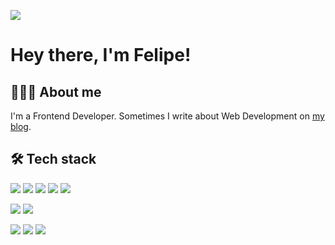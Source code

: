 [![](https://img.shields.io/badge/LinkedIn-Felipe%20OG-0077b5?logo=linkedin&labelColor=333)](https://www.linkedin.com/in/felipeog/)

# Hey there, I'm Felipe!

## 👨🏻‍💻 About me

I'm a Frontend Developer. Sometimes I write about Web Development on [my blog](https://blog.felipeog.com.br/en/).

## 🛠 Tech stack

[![](https://img.shields.io/badge/-HTML5-333?style=flat&logo=html5&logoColor=fff)](https://www.google.com/search?q=HTML5)
[![](https://img.shields.io/badge/-CSS3-333?style=flat&logo=css3&logoColor=fff)](https://www.google.com/search?q=CSS3)
[![](https://img.shields.io/badge/-JavaScript-333?style=flat&logo=javascript&logoColor=fff)](https://www.google.com/search?q=JavaScript)
[![](https://img.shields.io/badge/-Node.js-333?style=flat&logo=node.js&logoColor=fff)](https://www.google.com/search?q=Node.js)
[![](https://img.shields.io/badge/-TypeScript-333?style=flat&logo=typescript&logoColor=fff)](https://www.google.com/search?q=TypeScript)

[![](https://img.shields.io/badge/-Git-333?style=flat&logo=git&logoColor=fff)](https://www.google.com/search?q=Git)
[![](https://img.shields.io/badge/-GitHub-333?style=flat&logo=github&logoColor=fff)](https://www.google.com/search?q=GitHub)

[![](https://img.shields.io/badge/-Visual%20Studio%20Code-333?style=flat&logo=visual-studio-code&logoColor=fff)](https://www.google.com/search?q=Visual%20Studio%20Code)
[![](https://img.shields.io/badge/-Json-333?style=flat&logo=json&logoColor=fff)](https://www.google.com/search?q=Json)
[![](https://img.shields.io/badge/-Markdown-333?style=flat&logo=markdown&logoColor=fff)](https://www.google.com/search?q=Markdown)

<!--
TODO: move the script to another repo

### Other tech I like to use

#### a

[![](https://img.shields.io/badge/-@algolia/autocomplete--core-333)](https://www.npmjs.com/package/@algolia/autocomplete-core)
[![](https://img.shields.io/badge/-@algolia/autocomplete--preset--algolia-333)](https://www.npmjs.com/package/@algolia/autocomplete-preset-algolia)
[![](https://img.shields.io/badge/-algoliasearch-333)](https://www.npmjs.com/package/algoliasearch)
[![](https://img.shields.io/badge/-autoprefixer-333)](https://www.npmjs.com/package/autoprefixer)
[![](https://img.shields.io/badge/-axios-333)](https://www.npmjs.com/package/axios)
[![](https://img.shields.io/badge/-axios--mock--adapter-333)](https://www.npmjs.com/package/axios-mock-adapter)

#### b

[![](https://img.shields.io/badge/-@babel/cli-333)](https://www.npmjs.com/package/@babel/cli)
[![](https://img.shields.io/badge/-@babel/core-333)](https://www.npmjs.com/package/@babel/core)
[![](https://img.shields.io/badge/-@babel/node-333)](https://www.npmjs.com/package/@babel/node)
[![](https://img.shields.io/badge/-@babel/preset--env-333)](https://www.npmjs.com/package/@babel/preset-env)
[![](https://img.shields.io/badge/-@babel/preset--react-333)](https://www.npmjs.com/package/@babel/preset-react)
[![](https://img.shields.io/badge/-@babel/preset--typescript-333)](https://www.npmjs.com/package/@babel/preset-typescript)
[![](https://img.shields.io/badge/-babel--jest-333)](https://www.npmjs.com/package/babel-jest)
[![](https://img.shields.io/badge/-babel--loader-333)](https://www.npmjs.com/package/babel-loader)
[![](https://img.shields.io/badge/-babel--node-333)](https://www.npmjs.com/package/babel-node)
[![](https://img.shields.io/badge/-babel--preset--jest-333)](https://www.npmjs.com/package/babel-preset-jest)
[![](https://img.shields.io/badge/-babel--preset--react--app-333)](https://www.npmjs.com/package/babel-preset-react-app)
[![](https://img.shields.io/badge/-babel--preset--solid-333)](https://www.npmjs.com/package/babel-preset-solid)
[![](https://img.shields.io/badge/-big.js-333)](https://www.npmjs.com/package/big.js)
[![](https://img.shields.io/badge/-browser--sync-333)](https://www.npmjs.com/package/browser-sync)

#### c

[![](https://img.shields.io/badge/-@chakra--ui/react-333)](https://www.npmjs.com/package/@chakra-ui/react)
[![](https://img.shields.io/badge/-chai--colors-333)](https://www.npmjs.com/package/chai-colors)
[![](https://img.shields.io/badge/-classnames-333)](https://www.npmjs.com/package/classnames)
[![](https://img.shields.io/badge/-cli--progress-333)](https://www.npmjs.com/package/cli-progress)
[![](https://img.shields.io/badge/-clsx-333)](https://www.npmjs.com/package/clsx)
[![](https://img.shields.io/badge/-contentful-333)](https://www.npmjs.com/package/contentful)
[![](https://img.shields.io/badge/-cors-333)](https://www.npmjs.com/package/cors)
[![](https://img.shields.io/badge/-cross--env-333)](https://www.npmjs.com/package/cross-env)
[![](https://img.shields.io/badge/-css--loader-333)](https://www.npmjs.com/package/css-loader)
[![](https://img.shields.io/badge/-cssnano-333)](https://www.npmjs.com/package/cssnano)
[![](https://img.shields.io/badge/-cypress-333)](https://www.npmjs.com/package/cypress)

#### d

[![](https://img.shields.io/badge/-@docsearch/css-333)](https://www.npmjs.com/package/@docsearch/css)
[![](https://img.shields.io/badge/-@docusaurus/core-333)](https://www.npmjs.com/package/@docusaurus/core)
[![](https://img.shields.io/badge/-@docusaurus/module--type--aliases-333)](https://www.npmjs.com/package/@docusaurus/module-type-aliases)
[![](https://img.shields.io/badge/-@docusaurus/preset--classic-333)](https://www.npmjs.com/package/@docusaurus/preset-classic)
[![](https://img.shields.io/badge/-@docusaurus/theme--live--codeblock-333)](https://www.npmjs.com/package/@docusaurus/theme-live-codeblock)
[![](https://img.shields.io/badge/-date--fns-333)](https://www.npmjs.com/package/date-fns)
[![](https://img.shields.io/badge/-dayjs-333)](https://www.npmjs.com/package/dayjs)
[![](https://img.shields.io/badge/-dompurify-333)](https://www.npmjs.com/package/dompurify)
[![](https://img.shields.io/badge/-dotenv-333)](https://www.npmjs.com/package/dotenv)

#### e

[![](https://img.shields.io/badge/-@emotion/react-333)](https://www.npmjs.com/package/@emotion/react)
[![](https://img.shields.io/badge/-@emotion/styled-333)](https://www.npmjs.com/package/@emotion/styled)
[![](https://img.shields.io/badge/-eslint-333)](https://www.npmjs.com/package/eslint)
[![](https://img.shields.io/badge/-eslint--config--airbnb-333)](https://www.npmjs.com/package/eslint-config-airbnb)
[![](https://img.shields.io/badge/-eslint--config--airbnb--base-333)](https://www.npmjs.com/package/eslint-config-airbnb-base)
[![](https://img.shields.io/badge/-eslint--config--next-333)](https://www.npmjs.com/package/eslint-config-next)
[![](https://img.shields.io/badge/-eslint--config--prettier-333)](https://www.npmjs.com/package/eslint-config-prettier)
[![](https://img.shields.io/badge/-eslint--import--resolver--typescript-333)](https://www.npmjs.com/package/eslint-import-resolver-typescript)
[![](https://img.shields.io/badge/-eslint--plugin--cypress-333)](https://www.npmjs.com/package/eslint-plugin-cypress)
[![](https://img.shields.io/badge/-eslint--plugin--import-333)](https://www.npmjs.com/package/eslint-plugin-import)
[![](https://img.shields.io/badge/-eslint--plugin--import--helpers-333)](https://www.npmjs.com/package/eslint-plugin-import-helpers)
[![](https://img.shields.io/badge/-eslint--plugin--jest-333)](https://www.npmjs.com/package/eslint-plugin-jest)
[![](https://img.shields.io/badge/-eslint--plugin--jest--dom-333)](https://www.npmjs.com/package/eslint-plugin-jest-dom)
[![](https://img.shields.io/badge/-eslint--plugin--jsx--a11y-333)](https://www.npmjs.com/package/eslint-plugin-jsx-a11y)
[![](https://img.shields.io/badge/-eslint--plugin--mithril-333)](https://www.npmjs.com/package/eslint-plugin-mithril)
[![](https://img.shields.io/badge/-eslint--plugin--node-333)](https://www.npmjs.com/package/eslint-plugin-node)
[![](https://img.shields.io/badge/-eslint--plugin--prettier-333)](https://www.npmjs.com/package/eslint-plugin-prettier)
[![](https://img.shields.io/badge/-eslint--plugin--react-333)](https://www.npmjs.com/package/eslint-plugin-react)
[![](https://img.shields.io/badge/-eslint--plugin--react--hooks-333)](https://www.npmjs.com/package/eslint-plugin-react-hooks)
[![](https://img.shields.io/badge/-eslint--plugin--solid-333)](https://www.npmjs.com/package/eslint-plugin-solid)
[![](https://img.shields.io/badge/-eslint--plugin--testing--library-333)](https://www.npmjs.com/package/eslint-plugin-testing-library)
[![](https://img.shields.io/badge/-express-333)](https://www.npmjs.com/package/express)

#### f

[![](https://img.shields.io/badge/-faunadb-333)](https://www.npmjs.com/package/faunadb)
[![](https://img.shields.io/badge/-file--loader-333)](https://www.npmjs.com/package/file-loader)
[![](https://img.shields.io/badge/-framer--motion-333)](https://www.npmjs.com/package/framer-motion)

#### g

[![](https://img.shields.io/badge/-glob-333)](https://www.npmjs.com/package/glob)
[![](https://img.shields.io/badge/-gulp-333)](https://www.npmjs.com/package/gulp)
[![](https://img.shields.io/badge/-gulp--babel-333)](https://www.npmjs.com/package/gulp-babel)
[![](https://img.shields.io/badge/-gulp--concat-333)](https://www.npmjs.com/package/gulp-concat)
[![](https://img.shields.io/badge/-gulp--htmlmin-333)](https://www.npmjs.com/package/gulp-htmlmin)
[![](https://img.shields.io/badge/-gulp--imagemin-333)](https://www.npmjs.com/package/gulp-imagemin)
[![](https://img.shields.io/badge/-gulp--postcss-333)](https://www.npmjs.com/package/gulp-postcss)
[![](https://img.shields.io/badge/-gulp--pug-333)](https://www.npmjs.com/package/gulp-pug)
[![](https://img.shields.io/badge/-gulp--sass-333)](https://www.npmjs.com/package/gulp-sass)
[![](https://img.shields.io/badge/-gulp--token--replace-333)](https://www.npmjs.com/package/gulp-token-replace)
[![](https://img.shields.io/badge/-gulp--uglify-333)](https://www.npmjs.com/package/gulp-uglify)

#### h

[![](https://img.shields.io/badge/-@hookform/resolvers-333)](https://www.npmjs.com/package/@hookform/resolvers)
[![](https://img.shields.io/badge/-hdl--js-333)](https://www.npmjs.com/package/hdl-js)
[![](https://img.shields.io/badge/-html--webpack--plugin-333)](https://www.npmjs.com/package/html-webpack-plugin)
[![](https://img.shields.io/badge/-husky-333)](https://www.npmjs.com/package/husky)

#### i

[![](https://img.shields.io/badge/-identity--obj--proxy-333)](https://www.npmjs.com/package/identity-obj-proxy)
[![](https://img.shields.io/badge/-isomorphic--dompurify-333)](https://www.npmjs.com/package/isomorphic-dompurify)
[![](https://img.shields.io/badge/-isomorphic--fetch-333)](https://www.npmjs.com/package/isomorphic-fetch)

#### j

[![](https://img.shields.io/badge/-jest-333)](https://www.npmjs.com/package/jest)
[![](https://img.shields.io/badge/-jest--cli-333)](https://www.npmjs.com/package/jest-cli)
[![](https://img.shields.io/badge/-jest--coverage--badges-333)](https://www.npmjs.com/package/jest-coverage-badges)
[![](https://img.shields.io/badge/-jest--css--modules--transform-333)](https://www.npmjs.com/package/jest-css-modules-transform)
[![](https://img.shields.io/badge/-jest--environment--jsdom-333)](https://www.npmjs.com/package/jest-environment-jsdom)
[![](https://img.shields.io/badge/-jsdom-333)](https://www.npmjs.com/package/jsdom)
[![](https://img.shields.io/badge/-json--server-333)](https://www.npmjs.com/package/json-server)

#### l

[![](https://img.shields.io/badge/-lint--staged-333)](https://www.npmjs.com/package/lint-staged)
[![](https://img.shields.io/badge/-live--server-333)](https://www.npmjs.com/package/live-server)

#### m

[![](https://img.shields.io/badge/-@mdx--js/react-333)](https://www.npmjs.com/package/@mdx-js/react)
[![](https://img.shields.io/badge/-marked-333)](https://www.npmjs.com/package/marked)
[![](https://img.shields.io/badge/-mithril-333)](https://www.npmjs.com/package/mithril)
[![](https://img.shields.io/badge/-mobx-333)](https://www.npmjs.com/package/mobx)
[![](https://img.shields.io/badge/-mobx--react--lite-333)](https://www.npmjs.com/package/mobx-react-lite)
[![](https://img.shields.io/badge/-multer-333)](https://www.npmjs.com/package/multer)

#### n

[![](https://img.shields.io/badge/-nanoid-333)](https://www.npmjs.com/package/nanoid)
[![](https://img.shields.io/badge/-next-333)](https://www.npmjs.com/package/next)
[![](https://img.shields.io/badge/-next--connect-333)](https://www.npmjs.com/package/next-connect)
[![](https://img.shields.io/badge/-node--html--to--image-333)](https://www.npmjs.com/package/node-html-to-image)
[![](https://img.shields.io/badge/-node--sass-333)](https://www.npmjs.com/package/node-sass)
[![](https://img.shields.io/badge/-nodemon-333)](https://www.npmjs.com/package/nodemon)
[![](https://img.shields.io/badge/-npm--run--all-333)](https://www.npmjs.com/package/npm-run-all)

#### o

[![](https://img.shields.io/badge/-octokit-333)](https://www.npmjs.com/package/octokit)

#### p

[![](https://img.shields.io/badge/-@parcel/transformer--pug-333)](https://www.npmjs.com/package/@parcel/transformer-pug)
[![](https://img.shields.io/badge/-@parcel/transformer--sass-333)](https://www.npmjs.com/package/@parcel/transformer-sass)
[![](https://img.shields.io/badge/-@parcel/transformer--svg--react-333)](https://www.npmjs.com/package/@parcel/transformer-svg-react)
[![](https://img.shields.io/badge/-@playwright/test-333)](https://www.npmjs.com/package/@playwright/test)
[![](https://img.shields.io/badge/-@pmmmwh/react--refresh--webpack--plugin-333)](https://www.npmjs.com/package/@pmmmwh/react-refresh-webpack-plugin)
[![](https://img.shields.io/badge/-@prettier/plugin--pug-333)](https://www.npmjs.com/package/@prettier/plugin-pug)
[![](https://img.shields.io/badge/-@prismicio/client-333)](https://www.npmjs.com/package/@prismicio/client)
[![](https://img.shields.io/badge/-parcel-333)](https://www.npmjs.com/package/parcel)
[![](https://img.shields.io/badge/-parcel--bundler-333)](https://www.npmjs.com/package/parcel-bundler)
[![](https://img.shields.io/badge/-parcel--plugin--static--files--copy-333)](https://www.npmjs.com/package/parcel-plugin-static-files-copy)
[![](https://img.shields.io/badge/-pixelmatch-333)](https://www.npmjs.com/package/pixelmatch)
[![](https://img.shields.io/badge/-playwright-333)](https://www.npmjs.com/package/playwright)
[![](https://img.shields.io/badge/-plop-333)](https://www.npmjs.com/package/plop)
[![](https://img.shields.io/badge/-pngjs-333)](https://www.npmjs.com/package/pngjs)
[![](https://img.shields.io/badge/-polished-333)](https://www.npmjs.com/package/polished)
[![](https://img.shields.io/badge/-postcss-333)](https://www.npmjs.com/package/postcss)
[![](https://img.shields.io/badge/-postcss--modules-333)](https://www.npmjs.com/package/postcss-modules)
[![](https://img.shields.io/badge/-pre--commit-333)](https://www.npmjs.com/package/pre-commit)
[![](https://img.shields.io/badge/-prettier-333)](https://www.npmjs.com/package/prettier)
[![](https://img.shields.io/badge/-pretty--quick-333)](https://www.npmjs.com/package/pretty-quick)
[![](https://img.shields.io/badge/-prism--react--renderer-333)](https://www.npmjs.com/package/prism-react-renderer)
[![](https://img.shields.io/badge/-prismic--dom-333)](https://www.npmjs.com/package/prismic-dom)
[![](https://img.shields.io/badge/-pug-333)](https://www.npmjs.com/package/pug)
[![](https://img.shields.io/badge/-puppeteer-333)](https://www.npmjs.com/package/puppeteer)

#### q

[![](https://img.shields.io/badge/-query--string-333)](https://www.npmjs.com/package/query-string)

#### r

[![](https://img.shields.io/badge/-react-333)](https://www.npmjs.com/package/react)
[![](https://img.shields.io/badge/-react--app--polyfill-333)](https://www.npmjs.com/package/react-app-polyfill)
[![](https://img.shields.io/badge/-react--beautiful--dnd-333)](https://www.npmjs.com/package/react-beautiful-dnd)
[![](https://img.shields.io/badge/-react--dom-333)](https://www.npmjs.com/package/react-dom)
[![](https://img.shields.io/badge/-react--feather-333)](https://www.npmjs.com/package/react-feather)
[![](https://img.shields.io/badge/-react--hook--form-333)](https://www.npmjs.com/package/react-hook-form)
[![](https://img.shields.io/badge/-react--icons-333)](https://www.npmjs.com/package/react-icons)
[![](https://img.shields.io/badge/-react--modal-333)](https://www.npmjs.com/package/react-modal)
[![](https://img.shields.io/badge/-react--query-333)](https://www.npmjs.com/package/react-query)
[![](https://img.shields.io/badge/-react--refresh-333)](https://www.npmjs.com/package/react-refresh)
[![](https://img.shields.io/badge/-react--router--dom-333)](https://www.npmjs.com/package/react-router-dom)
[![](https://img.shields.io/badge/-react--scripts-333)](https://www.npmjs.com/package/react-scripts)
[![](https://img.shields.io/badge/-react--test--renderer-333)](https://www.npmjs.com/package/react-test-renderer)
[![](https://img.shields.io/badge/-react--toastify-333)](https://www.npmjs.com/package/react-toastify)
[![](https://img.shields.io/badge/-regenerator--runtime-333)](https://www.npmjs.com/package/regenerator-runtime)

#### s

[![](https://img.shields.io/badge/-@stencil--community/router-333)](https://www.npmjs.com/package/@stencil-community/router)
[![](https://img.shields.io/badge/-@stencil/core-333)](https://www.npmjs.com/package/@stencil/core)
[![](https://img.shields.io/badge/-sass-333)](https://www.npmjs.com/package/sass)
[![](https://img.shields.io/badge/-sass--loader-333)](https://www.npmjs.com/package/sass-loader)
[![](https://img.shields.io/badge/-semantic--ui--css-333)](https://www.npmjs.com/package/semantic-ui-css)
[![](https://img.shields.io/badge/-semantic--ui--react-333)](https://www.npmjs.com/package/semantic-ui-react)
[![](https://img.shields.io/badge/-slugify-333)](https://www.npmjs.com/package/slugify)
[![](https://img.shields.io/badge/-solid--jest-333)](https://www.npmjs.com/package/solid-jest)
[![](https://img.shields.io/badge/-solid--js-333)](https://www.npmjs.com/package/solid-js)
[![](https://img.shields.io/badge/-solid--scripts-333)](https://www.npmjs.com/package/solid-scripts)
[![](https://img.shields.io/badge/-solid--testing--library-333)](https://www.npmjs.com/package/solid-testing-library)
[![](https://img.shields.io/badge/-string--strip--html-333)](https://www.npmjs.com/package/string-strip-html)
[![](https://img.shields.io/badge/-style--loader-333)](https://www.npmjs.com/package/style-loader)
[![](https://img.shields.io/badge/-styled--components-333)](https://www.npmjs.com/package/styled-components)
[![](https://img.shields.io/badge/-supertest-333)](https://www.npmjs.com/package/supertest)
[![](https://img.shields.io/badge/-svg--jest-333)](https://www.npmjs.com/package/svg-jest)
[![](https://img.shields.io/badge/-swagger--ui--express-333)](https://www.npmjs.com/package/swagger-ui-express)
[![](https://img.shields.io/badge/-swiper-333)](https://www.npmjs.com/package/swiper)

#### t

[![](https://img.shields.io/badge/-@testing--library/dom-333)](https://www.npmjs.com/package/@testing-library/dom)
[![](https://img.shields.io/badge/-@testing--library/jest--dom-333)](https://www.npmjs.com/package/@testing-library/jest-dom)
[![](https://img.shields.io/badge/-@testing--library/react-333)](https://www.npmjs.com/package/@testing-library/react)
[![](https://img.shields.io/badge/-@testing--library/react--hooks-333)](https://www.npmjs.com/package/@testing-library/react-hooks)
[![](https://img.shields.io/badge/-@testing--library/user--event-333)](https://www.npmjs.com/package/@testing-library/user-event)
[![](https://img.shields.io/badge/-@types/express-333)](https://www.npmjs.com/package/@types/express)
[![](https://img.shields.io/badge/-@types/jest-333)](https://www.npmjs.com/package/@types/jest)
[![](https://img.shields.io/badge/-@types/jsmediatags-333)](https://www.npmjs.com/package/@types/jsmediatags)
[![](https://img.shields.io/badge/-@types/multer-333)](https://www.npmjs.com/package/@types/multer)
[![](https://img.shields.io/badge/-@types/node-333)](https://www.npmjs.com/package/@types/node)
[![](https://img.shields.io/badge/-@types/pixelmatch-333)](https://www.npmjs.com/package/@types/pixelmatch)
[![](https://img.shields.io/badge/-@types/pngjs-333)](https://www.npmjs.com/package/@types/pngjs)
[![](https://img.shields.io/badge/-@types/prismic--dom-333)](https://www.npmjs.com/package/@types/prismic-dom)
[![](https://img.shields.io/badge/-@types/react-333)](https://www.npmjs.com/package/@types/react)
[![](https://img.shields.io/badge/-@types/react--dom-333)](https://www.npmjs.com/package/@types/react-dom)
[![](https://img.shields.io/badge/-@types/react--icons-333)](https://www.npmjs.com/package/@types/react-icons)
[![](https://img.shields.io/badge/-@types/react--modal-333)](https://www.npmjs.com/package/@types/react-modal)
[![](https://img.shields.io/badge/-@types/react--router--dom-333)](https://www.npmjs.com/package/@types/react-router-dom)
[![](https://img.shields.io/badge/-@types/styled--components-333)](https://www.npmjs.com/package/@types/styled-components)
[![](https://img.shields.io/badge/-@types/swagger--ui--express-333)](https://www.npmjs.com/package/@types/swagger-ui-express)
[![](https://img.shields.io/badge/-@types/uuid-333)](https://www.npmjs.com/package/@types/uuid)
[![](https://img.shields.io/badge/-@typescript--eslint/eslint--plugin-333)](https://www.npmjs.com/package/@typescript-eslint/eslint-plugin)
[![](https://img.shields.io/badge/-@typescript--eslint/parser-333)](https://www.npmjs.com/package/@typescript-eslint/parser)
[![](https://img.shields.io/badge/-ts--jest-333)](https://www.npmjs.com/package/ts-jest)
[![](https://img.shields.io/badge/-ts--node-333)](https://www.npmjs.com/package/ts-node)
[![](https://img.shields.io/badge/-ts--node--dev-333)](https://www.npmjs.com/package/ts-node-dev)
[![](https://img.shields.io/badge/-typescript-333)](https://www.npmjs.com/package/typescript)

#### u

[![](https://img.shields.io/badge/-@unform/core-333)](https://www.npmjs.com/package/@unform/core)
[![](https://img.shields.io/badge/-@unform/web-333)](https://www.npmjs.com/package/@unform/web)
[![](https://img.shields.io/badge/-uuid-333)](https://www.npmjs.com/package/uuid)

#### v

[![](https://img.shields.io/badge/-@vitest/ui-333)](https://www.npmjs.com/package/@vitest/ui)
[![](https://img.shields.io/badge/-vite-333)](https://www.npmjs.com/package/vite)
[![](https://img.shields.io/badge/-vite--plugin--mkcert-333)](https://www.npmjs.com/package/vite-plugin-mkcert)
[![](https://img.shields.io/badge/-vitest-333)](https://www.npmjs.com/package/vitest)

#### w

[![](https://img.shields.io/badge/-web--vitals-333)](https://www.npmjs.com/package/web-vitals)
[![](https://img.shields.io/badge/-webpack-333)](https://www.npmjs.com/package/webpack)
[![](https://img.shields.io/badge/-webpack--cli-333)](https://www.npmjs.com/package/webpack-cli)
[![](https://img.shields.io/badge/-webpack--dev--server-333)](https://www.npmjs.com/package/webpack-dev-server)
[![](https://img.shields.io/badge/-whatwg--fetch-333)](https://www.npmjs.com/package/whatwg-fetch)
[![](https://img.shields.io/badge/-ws-333)](https://www.npmjs.com/package/ws)

#### x

[![](https://img.shields.io/badge/-xstate-333)](https://www.npmjs.com/package/xstate)

#### y

[![](https://img.shields.io/badge/-yup-333)](https://www.npmjs.com/package/yup)
-->
